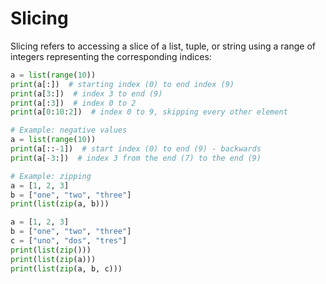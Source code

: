 # Slicing

Slicing refers to accessing a slice of a list, tuple, or string using
a range of integers representing the corresponding indices:

```python runnable
a = list(range(10))
print(a[:])  # starting index (0) to end index (9)
print(a[3:])  # index 3 to end (9)
print(a[:3])  # index 0 to 2
print(a[0:10:2])  # index 0 to 9, skipping every other element

# Example: negative values
a = list(range(10))
print(a[::-1])  # start index (0) to end (9) - backwards
print(a[-3:])  # index 3 from the end (7) to the end (9)

# Example: zipping
a = [1, 2, 3]
b = ["one", "two", "three"]
print(list(zip(a, b)))

a = [1, 2, 3]
b = ["one", "two", "three"]
c = ["uno", "dos", "tres"]
print(list(zip()))
print(list(zip(a)))
print(list(zip(a, b, c)))
```
